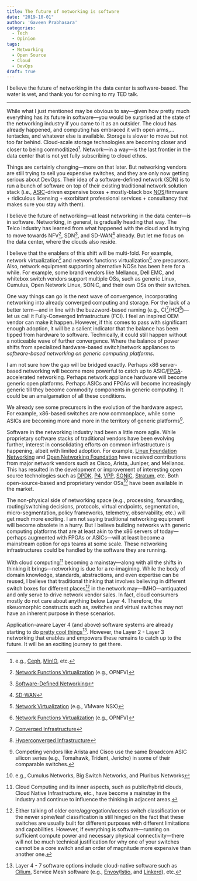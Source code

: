 ```yaml
---
title: The future of networking is software
date: "2019-10-01"
author: 'Gaveen Prabhasara'
categories:
  - Tech
  - Opinion
tags:
  - Networking
  - Open Source
  - Cloud
  - DevOps
draft: true
---
```


I believe the future of networking in the data center is software-based. The water is wet, and thank you for coming to my TED talk.

---

While what I just mentioned may be obvious to say—given how pretty much everything has its future in software—you would be surprised at the state of the networking industry if you came to it as an outsider. The cloud has already happened, and computing has embraced it with open arms,... tentacles, and whatever else is available. Storage is slower to move but not too far behind. Cloud-scale storage technologies are becoming closer and closer to being commoditized[^ceph]. Network—in a way—is the last frontier in the data center that is not yet fully subscribing to cloud ethos.

Things are certainly changing—more on that later. But networking vendors are still trying to sell you expensive switches, and they are only now getting serious about DevOps. Their idea of a software-defined network (SDN) is to run a bunch of software on top of their existing traditional network solution stack (i.e., [ASIC](https://en.m.wikipedia.org/wiki/Application-specific_integrated_circuit)-driven expensive boxes + mostly-black box [NOS](https://en.m.wikipedia.org/wiki/Network_operating_system)/firmware + ridiculous licensing + exorbitant professional services + consultancy that makes sure you stay with them).

I believe the future of networking—at least networking in the data center—is in software. Networking, in general, is gradually heading that way. The Telco industry has learned from what happened with the cloud and is trying to move towards NFV[^nfv], SDN[^sdn], and SD-WAN[^sdwan] already. But let me focus on the data center, where the clouds also reside.

I believe that the enablers of this shift will be multi-fold. For example, network virtualization[^netvirt] and network functions virtualization[^nfv] are precursors. Also, network equipment supporting alternative NOSs has been here for a while. For example, some brand vendors like Mellanox, Dell EMC, and whitebox switch vendors support multiple OSs, such as generic Linux, Cumulus, Open Network Linux, SONiC, and their own OSs on their switches.

One way things can go is the next wave of convergence, incorporating networking into already converged computing and storage. For the lack of a better term—and in line with the buzzword-based naming (e.g., CI[^ci]/HCI[^hci])—let us call it Fully-Converged Infrastructure (FCI). I feel an inspired OEM vendor can make it happen. However, if this comes to pass with significant enough adoption, it will be a salient indicator that the balance has been tipped from hardware to software. Technically, it could still happen without a noticeable wave of further convergence. Where the balance of power shifts from specialized hardware-based switch/network appliances to *software-based networking on generic computing platforms*.

I am not sure how the gap will be bridged exactly. Perhaps x86 server-based networking will become more powerful to catch up to ASIC/[FPGA](https://en.m.wikipedia.org/wiki/Field-programmable_gate_array)-accelerated networking. Perhaps network appliance hardware will become generic open platforms. Perhaps ASICs and FPGAs will become increasingly generic till they become commodity components in generic computing. It could be an amalgamation of all these conditions.

We already see some precursors in the evolution of the hardware aspect. For example, x86-based switches are now commonplace, while some ASICs are becoming more and more in the territory of generic platforms[^asics].

Software in the networking industry had been a little more agile. While proprietary software stacks of traditional vendors have been evolving further, interest in consolidating efforts on common infrastructure is happening, albeit with limited adoption. For example, [Linux Foundation Networking](https://www.lfnetworking.org/) and [Open Networking Foundation](https://www.opennetworking.org/) have received contributions from major network vendors such as Cisco, Arista, Juniper, and Mellanox. This has resulted in the development or improvement of interesting open source technologies such as [DPDK](https://www.dpdk.org/), [P4](https://www.opennetworking.org/p4/), [VPP](https://fd.io/), [SONiC](https://azure.github.io/SONiC/), [Stratum](https://www.opennetworking.org/stratum/), etc. Both open-source-based and proprietary vendor OSs[^propnos] have been available in the market.

The non-physical side of networking space (e.g., processing, forwarding, routing/switching decisions, protocols, virtual endpoints, segmentation, micro-segmentation, policy frameworks, telemetry, observability, etc.) will get much more exciting. I am not saying traditional networking equipment will become obsolete in a hurry. But I believe building networks with generic computing platforms that are at least akin to the x86 servers of today—perhaps augmented with FPGAs or ASICs—will at least become a mainstream option for ops teams at some scale. These networking infrastructures could be handled by the software they are running.

With cloud computing[^cloudcompute] becoming a mainstay—along with all the shifts in thinking it brings—networking is due for a re-imagining. While the body of domain knowledge, standards, abstractions, and even expertise can be reused, I believe that traditional thinking that involves believing in different switch boxes for different places[^boxen] in the network may—IMHO—antiquated and only serve to drive network vendor sales. In fact, cloud consumers mostly do not care about anything below Layer 4. Therefore, the skeuomorphic constructs such as, switches and virtual switches may not have an inherent purpose in these scenarios.

Application-aware Layer 4 (and above) software systems are already starting to do [pretty cool things](https://www.infoq.com/podcasts/open-source-cilium-security/)[^l24cni]. However, the Layer 2 - Layer 3 networking that enables and empowers these remains to catch up to the future. It will be an exciting journey to get there.

[^ceph]: e.g., [Ceph](https://ceph.io/), [MinIO](https://min.io/), etc.
[^netvirt]: [Network Virtualization](https://en.m.wikipedia.org/wiki/Network_virtualization) (e.g., VMware NSX)
[^nfv]: [Network Functions Virtualization](https://www.sdxcentral.com/networking/nfv/definitions/whats-network-functions-virtualization-nfv/) (e.g., OPNFV)
[^sdn]: [Software-Defined Networking](https://www.sdxcentral.com/networking/sdn/definitions/what-the-definition-of-software-defined-networking-sdn/)
[^sdwan]: [SD-WAN](https://www.sdxcentral.com/networking/sd-wan/definitions/software-defined-sdn-wan/)
[^ci]: [Converged Infrastructure](https://en.m.wikipedia.org/wiki/Converged_infrastructure)
[^hci]: [Hyperconverged Infrastructure](https://en.m.wikipedia.org/wiki/Hyper-converged_infrastructure)
[^asics]: Competing vendors like Arista and Cisco use the same Broadcom ASIC silicon series (e.g., Tomahawk, Trident, Jericho) in some of their comparable switches.
[^cloudcompute]: Cloud Computing and its inner aspects, such as public/hybrid clouds, Cloud Native Infrastructure, etc., have become a mainstay in the industry and continue to influence the thinking in adjacent areas.
[^l24cni]: Layer 4 - 7 software options include cloud-native software such as [Cilium](https://cilium.io/), Service Mesh software (e.g., [Envoy](https://www.envoyproxy.io/)/[Istio](https://istio.io/), and [Linkerd](https://linkerd.io/)), etc.
[^propnos]: e.g., Cumulus Networks, Big Switch Networks, and Pluribus Networks
[^boxen]: Either talking of older core/aggregation/access switch classification or the newer spine/leaf classification is still hinged on the fact that these switches are usually built for different purposes with different limitations and capabilities. However, if everything is software—running on sufficient compute power and necessary physical connectivity—there will not be much technical justification for why one of your switches cannot be a core switch and an order of magnitude more expensive than another one.
